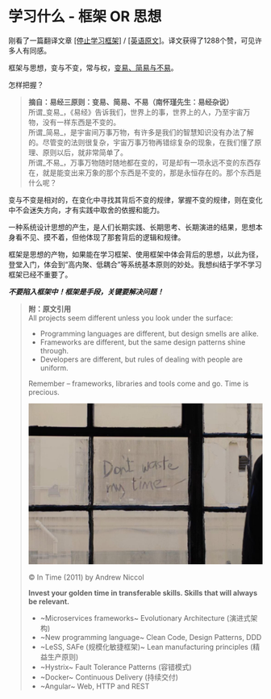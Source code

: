 # 学习什么 - 框架 OR 思想
刚看了一篇翻译文章 [[停止学习框架]](https://zhuanlan.zhihu.com/p/52814937?utm_source=wechat_session&utm_medium=social&utm_oi=34935914102784) / [[英语原文]](https://sizovs.net/2018/12/17/stop-learning-frameworks/)。译文获得了1288个赞，可见许多人有同感。  

框架与思想，变与不变，常与权，[变易、简易与不易](http://blog.sina.com.cn/s/blog_622b6f5d0100ps12.html)。

怎样把握？

>**摘自：易经三原则：变易、简易、不易（南怀瑾先生：易经杂说）**  
所谓_变易_，《易经》告诉我们，世界上的事，世界上的人，乃至宇宙万物，没有一样东西是不变的。  
所谓_简易_，是宇宙间万事万物，有许多是我们的智慧知识没有办法了解的。尽管变的法则很复杂，宇宙万事万物再错综复杂的现象，在我们懂了原理、原则以后，就非常简单了。  
所谓_不易_，万事万物随时随地都在变的，可是却有一项永远不变的东西存在，就是能变出来万象的那个东西是不变的，那是永恒存在的。那个东西是什么呢？

变与不变是相对的，在变化中寻找其背后不变的规律，掌握不变的规律，则在变化中不会迷失方向，才有实践中取舍的依握和能力。

一种系统设计思想的产生，是人们长期实践、长期思考、长期演进的结果，思想本身看不见、摸不着，但他体现了那套背后的逻辑和规律。

框架是思想的产物，如果能在学习框架、使用框架中体会背后的思想，以此为径，登堂入门，体会到“高内聚、低耦合”等系统基本原则的妙处。我想纠结于学不学习框架已经不重要了。

***不要陷入框架中！框架是手段，关键要解决问题！***

> **附：原文引用**  
All projects seem different unless you look under the surface:
> 
>*   Programming languages are different, but design smells are alike.
>*   Frameworks are different, but the same design patterns shine through.
>*   Developers are different, but rules of dealing with people are uniform.
>
>Remember – frameworks, libraries and tools come and go. Time is precious.
>
>![](assets/005/001-1554624236000.png)
>
>© In Time (2011) by Andrew Niccol
>
>**Invest your golden time in transferable skills. Skills that will always be relevant.**
>
>*   ~Microservices frameworks~ Evolutionary Architecture (演进式架构)
>*   ~New programming language~ Clean Code, Design Patterns, DDD
>*   ~LeSS, SAFe (规模化敏捷框架)~ Lean manufacturing principles (精益生产原则)
>*   ~Hystrix~ Fault Tolerance Patterns (容错模式)
>*   ~Docker~ Continuous Delivery (持续交付)
>*   ~Angular~ Web, HTTP and REST

